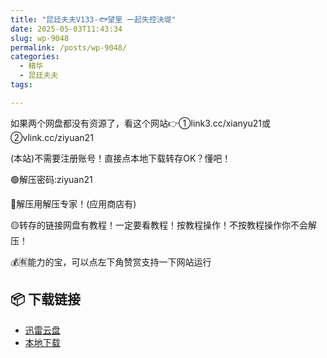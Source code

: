 ```yaml
---
title: "昆廷夫夫V133-🐟望里 一起失控決堤"
date: 2025-05-03T11:43:34
slug: wp-9048
permalink: /posts/wp-9048/
categories:
  - 精华
  - 昆廷夫夫
tags:

---
```


如果两个网盘都没有资源了，看这个网站👉①link3.cc/xianyu21或②vlink.cc/ziyuan21

(本站)不需要注册账号！直接点本地下载转存OK？懂吧！

🟢解压密码:ziyuan21

🔵解压用解压专家！(应用商店有)

🟡转存的链接网盘有教程！一定要看教程！按教程操作！不按教程操作你不会解压！

💰🈶能力的宝，可以点左下角赞赏支持一下网站运行

## 📦 下载链接
- [迅雷云盘](https://blziyuan21.com/pay-download/9048?key=feb71eb8f4&down_id=0)
- [本地下载](https://blziyuan21.com/pay-download/9048?key=feb71eb8f4&down_id=1)

